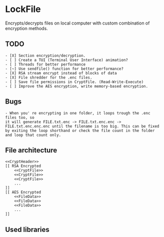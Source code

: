 # LockFile

Encrypts/decrypts files on local computer with custom combination of encryption methods.  

## TODO
```
- [X] Section encryption/decryption.
- [ ] Create a TUI (Terminal User Interface) animation?
- [ ] Threads for better performance
- [~] Use sendfile() function for better performance?
- [X] RSA stream encrypt instead of blocks of data
- [X] File shredder for the .enc files.
- [ ] Save file permissions in CryptFile. (Read-Write-Execute)
- [ ] Improve the AES encryption, write memory-based encryption.
```

## Bugs
 ``` 
- When you' re encrypting in one folder, it loops trough the .enc files too, so
 it will generate FILE.txt.enc -> FILE.txt.enc.enc -> FILE.txt.enc.enc.enc until the filename is too big. This can be fixed by exiting the loop shorthand or check the file count in the folder and loop that count only.
 ```

## File architecture
```
<<CryptHeader>>
[[ RSA Encrypted
    <<CryptFile>>
    <<CryptFile>>
    <<CryptFile>>
    ...
]]
[[ AES Encrypted
    <<FileData>>
    <<FileData>>
    <<FileData>>
    ...
]]
```

## Used libraries
